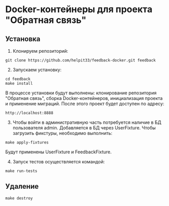 # Docker-контейнеры для проекта "Обратная связь"
## Установка
1. Клонируем репозиторий:
```
git clone https://github.com/helpit33/feedback-docker.git feedback
```
2. Запускаем установку:
```
cd feedback
make install
```
В процессе установки будут выполнены: клонирование репозитория "Обратная связь", сборка Docker-контейнеров, инициализация проекта и применение миграций.
После этого проект будет доступен по адресу:
```
http://localhost:8888
```
3. Чтобы войти в административную часть потребуется наличие в БД пользователя admin. Добавляется в БД через UserFixture. Чтобы загрузить фикстуры, необходимо выполнить:
```
make apply-fixtures
```
Будут применены UserFixture и FeedbackFixture.

4. Запуск тестов осуществляется командой:
```
make run-tests
```
## Удаление
```
make destroy
```
